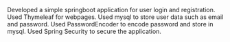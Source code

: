 Developed a simple springboot application for user login and registration.
Used Thymeleaf for webpages.
Used mysql to store user data such as email and password.
Used PasswordEncoder to encode password and store in mysql.
Used Spring Security to secure the application.
